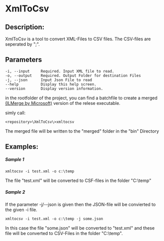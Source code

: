 # XmlToCsv #

Description:
----------

XmlToCsv is a tool to convert XML-Files to CSV files.
The CSV-files are seperated by ";".


Parameters
----------
    
	-i, --input     Required. Input XML file to read.
	-o, --output    Required. Output Folder for destination Files
	-j, --json      Input Json File to read
  	--help          Display this help screen.
	--version       Display version information.

in the rootfolder of the project, you can find a batchfile to create a merged [(ILMerge by Microsoft)](https://github.com/Microsoft/ILMerge "ILMerge") version of the relese executable.

simly call:

	<repository>\XmlToCsv\>xmltocsv

The merged file will be written to the "merged" folder in the "bin" Directory

Examples:
----------

##### Sample 1 #####

	xmltocsv -i test.xml -o c:\temp

The file "test.xml" will be converted to CSF-files in the folder "C:\temp"

##### Sample 2 #####
If the parameter -j/--json is given then the JSON-file will be convierted to the given -i file.

	xmltocsv -i test.xml -o c:\temp -j some.json

In this case the file "some.json" will be converted to "test.xml" and these file will be converted to CSV-Files in the folder "C:\temp".


